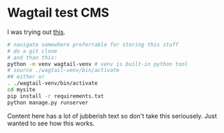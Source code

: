 # Wagtail test CMS
I was trying out [this](https://docs.wagtail.org/en/stable/getting_started/tutorial.html).
```bash
# navigate somewhere preferrable for storing this stuff
# do a git clone
# and than this:
python -m venv wagtail-venv # venv is built-in python tool
# source ./wagtail-venv/bin/activate
## either or
. ./wagtail-venv/bin/activate
cd mysite
pip install -r requirements.txt
python manage.py runserver
```
Content here has a lot of jubberish text so don't take this seriousely. Just wanted to see how this works.